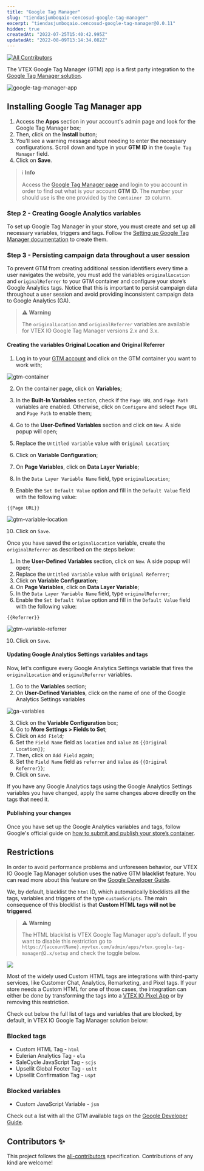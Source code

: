 ```yaml
---
title: "Google Tag Manager"
slug: "tiendasjumboqaio-cencosud-google-tag-manager"
excerpt: "tiendasjumboqaio.cencosud-google-tag-manager@0.0.11"
hidden: true
createdAt: "2022-07-25T15:40:42.995Z"
updatedAt: "2022-08-09T13:14:34.082Z"
---
```

<!-- prettier-ignore-start -->
<!-- markdownlint-disable -->
<!-- ALL-CONTRIBUTORS-BADGE:START - Do not remove or modify this section -->
[![All Contributors](https://img.shields.io/badge/all_contributors-0-orange.svg?style=flat-square)](#contributors-)
<!-- ALL-CONTRIBUTORS-BADGE:END -->
<!-- markdownlint-enable -->
<!-- prettier-ignore-end -->

The VTEX Google Tag Manager (GTM) app is a first party integration to the [Google Tag Manager solution](https://tagmanager.google.com).

![google-tag-manager-app](https://user-images.githubusercontent.com/52087100/84321347-55e11c80-ab49-11ea-9445-24eec6a07785.png)

## Installing Google Tag Manager app

1. Access the **Apps** section in your account's admin page and look for the Google Tag Manager box;
2. Then, click on the **Install** button;
3. You'll see a warning message about needing to enter the necessary configurations. Scroll down and type in your **GTM ID** in the `Google Tag Manager` field.
4. Click on **Save**.

>ℹ️ **Info**
>
> Access the [Google Tag Manager page](https://tagmanager.google.com/)</a> and login to you account in order to find out what is your account **GTM ID**. The number your should use is the one provided by the `Container ID` column.

### Step 2 - Creating Google Analytics variables
To set up Google Tag Manager in your store, you must create and set up all necessary variables, triggers and tags. Follow the [Setting up Google Tag Manager documentation](https://developers.vtex.com/vtex-developer-docs/docs/vtex-io-documentation-setting-up-google-tag-manager) to create them.

### Step 3 - Persisting campaign data throughout a user session
To prevent GTM from creating additional session identifiers every time a user navigates the website, you must add the variables `originalLocation` and `originalReferrer` to your GTM container and configure your store’s Google Analytics tags. Notice that this is important to persist campaign data throughout a user session and avoid providing inconsistent campaign data to Google Analytics (GA). 

>⚠️ **Warning**
>
> The `originalLocation` and `originalReferrer` variables are available for VTEX IO Google Tag Manager versions 2.x and 3.x.  

#### Creating the variables Original Location and Original Referrer

1. Log in to your [GTM account](https://tagmanager.google.com) and click on the GTM container you want to work with; 

![gtm-container](https://user-images.githubusercontent.com/67270558/136798596-cc0add2d-e110-4176-bc8d-665ded39da29.png)


2. On the container page, click on **Variables**;

3. In the **Built-In Variables** section, check if the `Page URL` and `Page Path` variables are enabled. Otherwise, click on `Configure` and select `Page URL` and `Page Path` to enable them; 

4. Go to the **User-Defined Variables** section and click on `New`. A side popup will open;

5. Replace the `Untitled Variable` value with `Original Location`;
6. Click on **Variable Configuration**;
7. On **Page Variables**, click on **Data Layer Variable**;
8. In the `Data Layer Variable Name` field, type `originalLocation`;
9. Enable the `Set Default Value` option and fill in the `Default Value` field with the following value:

```
{{Page URL}}
```

![gtm-variable-location](https://user-images.githubusercontent.com/67270558/139482165-21f93c6a-48e5-421a-8e06-c942bda01974.gif)

10. Click on `Save`.

Once you have saved the `originalLocation` variable, create the `originalReferrer` as described on the steps below: 

1. In the **User-Defined Variables** section, click on `New`. A side popup will open;
2. Replace the `Untitled Variable` value with `Original Referrer`;
3. Click on **Variable Configuration**;
4. On **Page Variables**, click on **Data Layer Variable**;
5. In the `Data Layer Variable Name` field, type `originalReferrer`;
6. Enable the `Set Default Value` option and fill in the `Default Value` field with the following value:

```
{{Referrer}}
```

![gtm-variable-referrer](https://user-images.githubusercontent.com/67270558/141315033-56e6e498-8c44-490d-a6dd-51f226dd6fc9.gif)

10. Click on `Save`.

#### Updating Google Analytics Settings variables and tags

Now, let's configure every Google Analytics Settings variable that fires the `originalLocation` and `originalReferrer` variables.

1. Go to the **Variables** section; 
2. On **User-Defined Variables**, click on the name of one of the Google Analytics Settings variables

![ga-variables](https://user-images.githubusercontent.com/67270558/136799579-f1bb7e68-ec4c-4deb-beb2-0dfedb88de10.png)

3. Click on the **Variable Configuration** box;
4. Go to **More Settings > Fields to Set**;
5. Click on `Add Field`;
6. Set the `Field Name` field as `location` and `Value` as `{{Original Location}}`;
7. Then, click on `Add Field` again;
6. Set the `Field Name` field as `referrer` and `Value` as `{{Original Referrer}}`;
8. Click on `Save`.

If you have any Google Analytics tags using the Google Analytics Settings variables you have changed, apply the same changes above directly on the tags that need it.

#### Publishing your changes

Once you have set up the Google Analytics variables and tags, follow Google's official guide on [how to submit and publish your store’s container](https://support.google.com/tagmanager/answer/6107163).


## Restrictions

In order to avoid performance problems and unforeseen behavior, our VTEX IO Google Tag Manager solution uses the native GTM **blacklist** feature. You can read more about this feature on the [Google Developer Guide](https://developers.google.com/tag-manager/web/restrict).

We, by default, blacklist the `html` ID, which automatically blocklists all the tags, variables and triggers of the type `customScripts`. The main consequence of this blocklist is that **Custom HTML tags will not be triggered**.

>⚠️ **Warning**
>
> The HTML blacklist is VTEX Google Tag Manager app's default. If you want to disable this restriction go to `https://{accountName}.myvtex.com/admin/apps/vtex.google-tag-manager@2.x/setup` and check the toggle below.

<img src="https://user-images.githubusercontent.com/11340665/103930428-7c762e80-50fd-11eb-9cab-bc9e542b4dbf.png">

Most of the widely used Custom HTML tags are integrations with third-party services, like Customer Chat, Analytics, Remarketing, and Pixel tags. If your store needs a Custom HTML for one of those cases, the integration can either be done by transforming the tags into a [VTEX IO Pixel App](https://vtex.io/docs/apps/pixel/) or by removing this restriction.

Check out below the full list of tags and variables that are blocked, by default, in VTEX IO Google Tag Manager solution below:

### Blocked tags

- Custom HTML Tag - `html`
- Eulerian Analytics Tag - `ela`
- SaleCycle JavaScript Tag  - `scjs`
- Upsellit Global Footer Tag - `uslt`
- Upsellit Confirmation Tag - `uspt`

### Blocked variables

- Custom JavaScript Variable - `jsm`

Check out a list with all the GTM available tags on the [Google Developer Guide](https://developers.google.com/tag-manager/devguide).

<!-- DOCS-IGNORE:start -->

## Contributors ✨

<!-- ALL-CONTRIBUTORS-LIST:START - Do not remove or modify this section -->
<!-- prettier-ignore-start -->
<!-- markdownlint-disable -->
<!-- markdownlint-enable -->
<!-- prettier-ignore-end -->
<!-- ALL-CONTRIBUTORS-LIST:END -->

This project follows the [all-contributors](https://github.com/all-contributors/all-contributors) specification. Contributions of any kind are welcome!

<!-- DOCS-IGNORE:end -->